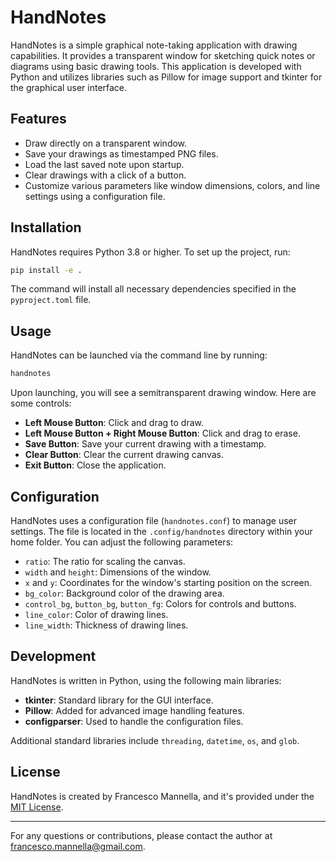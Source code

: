 # HandNotes

HandNotes is a simple graphical note-taking application with drawing capabilities. It provides a transparent window for sketching quick notes or diagrams using basic drawing tools. This application is developed with Python and utilizes libraries such as Pillow for image support and tkinter for the graphical user interface.

## Features

- Draw directly on a transparent window.
- Save your drawings as timestamped PNG files.
- Load the last saved note upon startup.
- Clear drawings with a click of a button.
- Customize various parameters like window dimensions, colors, and line settings using a configuration file.

## Installation

HandNotes requires Python 3.8 or higher.  To set up the project, run:
    
```bash
pip install -e .
```

The command will install all necessary dependencies specified in the `pyproject.toml` file.

## Usage

HandNotes can be launched via the command line by running:

```bash
handnotes
```

Upon launching, you will see a semitransparent drawing window. Here are some controls:

- **Left Mouse Button**: Click and drag to draw.
- **Left Mouse Button + Right Mouse Button**: Click and drag to erase.
- **Save Button**: Save your current drawing with a timestamp.
- **Clear Button**: Clear the current drawing canvas.
- **Exit Button**: Close the application.

## Configuration

HandNotes uses a configuration file (`handnotes.conf`) to manage user settings. The file is located in the `.config/handnotes` directory within your home folder. You can adjust the following parameters:

- `ratio`: The ratio for scaling the canvas.
- `width` and `height`: Dimensions of the window.
- `x` and `y`: Coordinates for the window's starting position on the screen.
- `bg_color`: Background color of the drawing area.
- `control_bg`, `button_bg`, `button_fg`: Colors for controls and buttons.
- `line_color`: Color of drawing lines.
- `line_width`: Thickness of drawing lines.

## Development

HandNotes is written in Python, using the following main libraries:

- **tkinter**: Standard library for the GUI interface.
- **Pillow**: Added for advanced image handling features.
- **configparser**: Used to handle the configuration files.

Additional standard libraries include `threading`, `datetime`, `os`, and `glob`.

## License

HandNotes is created by Francesco Mannella, and it's provided under the [MIT License](https://opensource.org/licenses/MIT).


---

For any questions or contributions, please contact the author at <francesco.mannella@gmail.com>.
